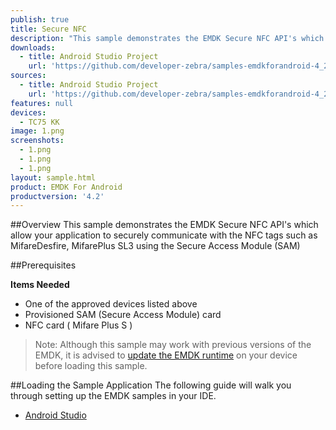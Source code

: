 ```yaml
---
publish: true
title: Secure NFC
description: "This sample demonstrates the EMDK Secure NFC API's which allow your application to securely communicate with the NFC tags such as MifareDesfire, MifarePlus SL3 using the Secure Access Module (SAM)"
downloads:
  - title: Android Studio Project
    url: 'https://github.com/developer-zebra/samples-emdkforandroid-4_2/archive/SecureNFCSample1.zip'
sources:
  - title: Android Studio Project
    url: 'https://github.com/developer-zebra/samples-emdkforandroid-4_2/tree/SecureNFCSample1'
features: null
devices:
  - TC75 KK
image: 1.png
screenshots:
  - 1.png
  - 1.png
  - 1.png
layout: sample.html
product: EMDK For Android
productversion: '4.2'
---
```



##Overview
This sample demonstrates the EMDK Secure NFC API's which allow your application to securely communicate with the NFC tags such as MifareDesfire, MifarePlus SL3 using the Secure Access Module (SAM)

##Prerequisites

**Items Needed**
* One of the approved devices listed above
* Provisioned SAM (Secure Access Module) card
* NFC card ( Mifare Plus S )

>Note: Although this sample may work with previous versions of the EMDK, it is advised to [update the EMDK runtime](../../guide/setupDevice/) on your device before loading this sample.



##Loading the Sample Application
The following guide will walk you through setting up the EMDK samples in your IDE.

* [Android Studio](/emdk-for-android/4-2/guide/emdksamples_androidstudio)















